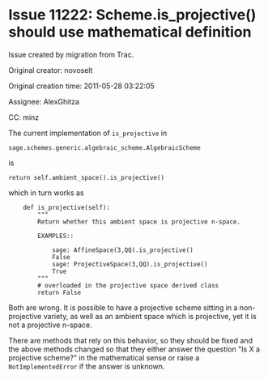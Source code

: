 # Issue 11222: Scheme.is_projective() should use mathematical definition

Issue created by migration from Trac.

Original creator: novoselt

Original creation time: 2011-05-28 03:22:05

Assignee: AlexGhitza

CC:  minz

The current implementation of `is_projective` in

```
sage.schemes.generic.algebraic_scheme.AlgebraicScheme
```

is

```
return self.ambient_space().is_projective()
```

which in turn works as

```
    def is_projective(self):
        """
        Return whether this ambient space is projective n-space.

        EXAMPLES::
        
            sage: AffineSpace(3,QQ).is_projective()
            False
            sage: ProjectiveSpace(3,QQ).is_projective()
            True        
        """
        # overloaded in the projective space derived class
        return False
```


Both are wrong. It is possible to have a projective scheme sitting in a non-projective variety, as well as an ambient space which is projective, yet it is not a projective n-space.

There are methods that rely on this behavior, so they should be fixed and the above methods changed so that they either answer the question "Is X a projective scheme?" in the mathematical sense or raise a `NotImplementedError` if the answer is unknown.
